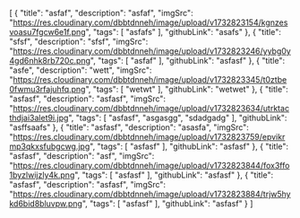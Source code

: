 [
  {
    "title": "asfaf",
    "description": "asfaf",
    "imgSrc": "https://res.cloudinary.com/dbbtdnneh/image/upload/v1732823154/kgnzesvoasu7fgcw6e1f.png",
    "tags": [
      "asfafs"
    ],
    "githubLink": "asafs"
  },
  {
    "title": "sfsf",
    "description": "sfsf",
    "imgSrc": "https://res.cloudinary.com/dbbtdnneh/image/upload/v1732823246/yybg0y4gd6nhk8rb720c.png",
    "tags": [
      "asfaf"
    ],
    "githubLink": "asfasf"
  },
  {
    "title": "asfe",
    "description": "wett",
    "imgSrc": "https://res.cloudinary.com/dbbtdnneh/image/upload/v1732823345/t0ztbe0fwmu3rfajuhfq.png",
    "tags": [
      "wetwt"
    ],
    "githubLink": "wetwet"
  },
  {
    "title": "asfasf",
    "description": "asfasf",
    "imgSrc": "https://res.cloudinary.com/dbbtdnneh/image/upload/v1732823634/utrktacthdjai3alet9i.jpg",
    "tags": [
      "asfasf",
      "asgasgg",
      "sdadgadg"
    ],
    "githubLink": "asffsaafs"
  },
  {
    "title": "asfasf",
    "description": "asasfa",
    "imgSrc": "https://res.cloudinary.com/dbbtdnneh/image/upload/v1732823759/epvikrmp3qkxsfubgcwg.jpg",
    "tags": [
      "asfasf"
    ],
    "githubLink": "asfasf"
  },
  {
    "title": "asfasf",
    "description": "asf",
    "imgSrc": "https://res.cloudinary.com/dbbtdnneh/image/upload/v1732823844/fox3ffo1byzlwijzly4k.png",
    "tags": [
      "asfasf"
    ],
    "githubLink": "asfasf"
  },
  {
    "title": "asfasf",
    "description": "asfasf",
    "imgSrc": "https://res.cloudinary.com/dbbtdnneh/image/upload/v1732823884/trjw5hykd6bid8bluvpw.png",
    "tags": [
      "asfasf"
    ],
    "githubLink": "asfasf"
  }
]